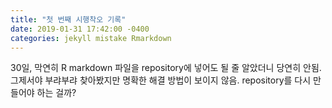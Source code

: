 ```yaml
---
title: "첫 번째 시행착오 기록"
date: 2019-01-31 17:42:00 -0400
categories: jekyll mistake Rmarkdown
---
```


30일, 막연히 R markdown 파일을 repository에 넣어도 될 줄 알았더니 당연히 안됨. 
그제서야 부랴부랴 찾아봤지만 명확한 해결 방법이 보이지 않음. 
repository를 다시 만들어야 하는 걸까? 

